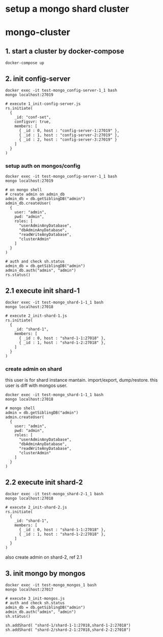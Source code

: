 # setup a mongo shard cluster
# mongo-cluster


## 1. start a cluster by docker-compose
```
docker-compose up
```

## 2. init config-server
```
docker exec -it test-mongo_config-server-1_1 bash
mongo localhost:27019

# execute 1_init-config-server.js
rs.initiate(
  {
    _id: "conf-set",
    configsvr: true,
    members: [
      { _id : 0, host : "config-server-1:27019" },
      { _id : 1, host : "config-server-2:27019" },
      { _id : 2, host : "config-server-3:27019" }
    ]
  }
)
```

### setup auth on mongos/config
```
docker exec -it test-mongo_config-server-1_1 bash
mongo localhost:27019

# on mongo shell
# create admin on admin_db
admin_db = db.getSiblingDB("admin")
admin_db.createUser(
  {
    user: "admin",
    pwd: "admin",
    roles: [
      "userAdminAnyDatabase",
      "dbAdminAnyDatabase",
      "readWriteAnyDatabase",
      "clusterAdmin"
    ]
  }
)

# auth and check sh.status
admin_db = db.getSiblingDB("admin")
admin_db.auth("admin", "admin")
rs.status()
```

## 2.1 execute init shard-1
```
docker exec -it test-mongo_shard-1-1_1 bash
mongo localhost:27018

# execute 2_init-shard-1.js
rs.initiate(
  {
    _id: "shard-1",
    members: [
      { _id : 0, host : "shard-1-1:27018" },
      { _id : 1, host : "shard-1-2:27018" },
    ]
  }
)
```
### create admin on shard
this user is for shard instance mantain. import/export, dump/restore.
this user is diff with mongos user.

```
docker exec -it test-mongo_shard-1-1_1 bash
mongo localhost:27018

# mongo shell
admin = db.getSiblingDB("admin")
admin.createUser(
  {
    user: "admin",
    pwd: "admin",
    roles: [
      "userAdminAnyDatabase",
      "dbAdminAnyDatabase",
      "readWriteAnyDatabase",
      "clusterAdmin"
    ]
  }
)
```


## 2.2 execute init shard-2
```
docker exec -it test-mongo_shard-2-1_1 bash
mongo localhost:27018

# execute 2_init-shard-2.js
rs.initiate(
  {
    _id: "shard-1",
    members: [
      { _id : 0, host : "shard-1-1:27018" },
      { _id : 1, host : "shard-1-2:27018" },
    ]
  }
)
```
also create admin on shard-2, ref 2.1


## 3. init mongo by mongos
```
docker exec -it test-mongo_mongos_1 bash
mongo localhost:27017

# execute 3_init-mongos.js
# auth and check sh.status
admin_db = db.getSiblingDB("admin")
admin_db.auth("admin", "admin")
sh.status()

sh.addShard( "shard-1/shard-1-1:27018,shard-1-2:27018")
sh.addShard( "shard-2/shard-2-1:27018,shard-2-2:27018")
```
